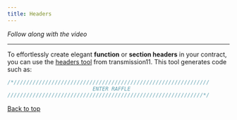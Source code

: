 ```yaml
---
title: Headers
---
```


_Follow along with the video_

---

<a name="top"></a>

To effortlessly create elegant **function** or **section headers** in your contract, you can use the [headers tool](https://github.com/transmissions11/headers) from transmission11. This tool generates code such as:

```js
/*//////////////////////////////////////////////////////////////
                           ENTER RAFFLE
//////////////////////////////////////////////////////////////*/
```

[Back to top](#top)
